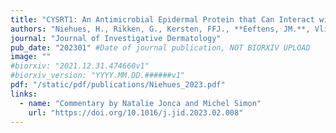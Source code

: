 ```yaml
---
title: "CYSRT1: An Antimicrobial Epidermal Protein that Can Interact with Late Cornified Envelope Proteins"
authors: "Niehues, H., Rikken, G., Kersten, FFJ., **Eeftens, JM.**, Vlijmen-Willems, IMMJ. van, Rodijk-Olthuis, D., Jansen, PAM., Hendriks, WJAJ., Ederveen, THA., Schalkwijk, J., Bogaard, EH. van den., Zeeuwen, PLJM."
journal: "Journal of Investigative Dermatology"
pub_date: "202301" #Date of journal publication, NOT BIORXIV UPLOAD
image: ""
#biorxiv: "2021.12.31.474660v1"
#biorxiv_version: "YYYY.MM.DD.######v1"
pdf: "/static/pdf/publications/Niehues_2023.pdf"
links:
  - name: "Commentary by Natalie Jonca and Michel Simon"
    url: "https://doi.org/10.1016/j.jid.2023.02.008"
---
```

